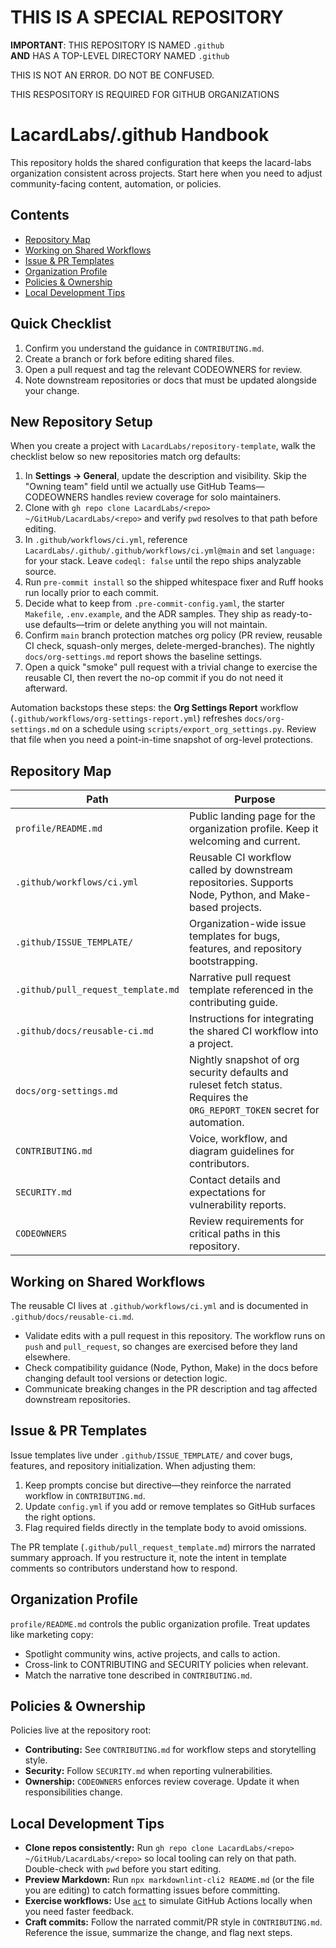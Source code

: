 # THIS IS A SPECIAL REPOSITORY

**IMPORTANT**: THIS REPOSITORY IS NAMED `.github` \
**AND** HAS A TOP-LEVEL DIRECTORY NAMED `.github`

THIS IS NOT AN ERROR. DO NOT BE CONFUSED.

THIS RESPOSITORY IS REQUIRED FOR GITHUB ORGANIZATIONS

# LacardLabs/.github Handbook

This repository holds the shared configuration that keeps the lacard-labs organization consistent across projects. Start here when you need to adjust community-facing content, automation, or policies.

## Contents

- [Repository Map](#repository-map)
- [Working on Shared Workflows](#working-on-shared-workflows)
- [Issue & PR Templates](#issue--pr-templates)
- [Organization Profile](#organization-profile)
- [Policies & Ownership](#policies--ownership)
- [Local Development Tips](#local-development-tips)

## Quick Checklist

1. Confirm you understand the guidance in `CONTRIBUTING.md`.
2. Create a branch or fork before editing shared files.
3. Open a pull request and tag the relevant CODEOWNERS for review.
4. Note downstream repositories or docs that must be updated alongside your change.

## New Repository Setup

When you create a project with `LacardLabs/repository-template`, walk the checklist below so new repositories match org defaults:

1. In **Settings → General**, update the description and visibility. Skip the "Owning team" field until we actually use GitHub Teams&mdash;CODEOWNERS handles review coverage for solo maintainers.
2. Clone with `gh repo clone LacardLabs/<repo> ~/GitHub/LacardLabs/<repo>` and verify `pwd` resolves to that path before editing.
3. In `.github/workflows/ci.yml`, reference `LacardLabs/.github/.github/workflows/ci.yml@main` and set `language:` for your stack. Leave `codeql: false` until the repo ships analyzable source.
4. Run `pre-commit install` so the shipped whitespace fixer and Ruff hooks run locally prior to each commit.
5. Decide what to keep from `.pre-commit-config.yaml`, the starter `Makefile`, `.env.example`, and the ADR samples. They ship as ready-to-use defaults&mdash;trim or delete anything you will not maintain.
6. Confirm `main` branch protection matches org policy (PR review, reusable CI check, squash-only merges, delete-merged-branches). The nightly `docs/org-settings.md` report shows the baseline settings.
7. Open a quick "smoke" pull request with a trivial change to exercise the reusable CI, then revert the no-op commit if you do not need it afterward.

Automation backstops these steps: the **Org Settings Report** workflow (`.github/workflows/org-settings-report.yml`) refreshes `docs/org-settings.md` on a schedule using `scripts/export_org_settings.py`. Review that file when you need a point-in-time snapshot of org-level protections.

## Repository Map

| Path | Purpose |
| ---- | ------- |
| `profile/README.md` | Public landing page for the organization profile. Keep it welcoming and current. |
| `.github/workflows/ci.yml` | Reusable CI workflow called by downstream repositories. Supports Node, Python, and Make-based projects. |
| `.github/ISSUE_TEMPLATE/` | Organization-wide issue templates for bugs, features, and repository bootstrapping. |
| `.github/pull_request_template.md` | Narrative pull request template referenced in the contributing guide. |
| `.github/docs/reusable-ci.md` | Instructions for integrating the shared CI workflow into a project. |
| `docs/org-settings.md` | Nightly snapshot of org security defaults and ruleset fetch status. Requires the `ORG_REPORT_TOKEN` secret for automation. |
| `CONTRIBUTING.md` | Voice, workflow, and diagram guidelines for contributors. |
| `SECURITY.md` | Contact details and expectations for vulnerability reports. |
| `CODEOWNERS` | Review requirements for critical paths in this repository. |

## Working on Shared Workflows

The reusable CI lives at `.github/workflows/ci.yml` and is documented in `.github/docs/reusable-ci.md`.

- Validate edits with a pull request in this repository. The workflow runs on `push` and `pull_request`, so changes are exercised before they land elsewhere.
- Check compatibility guidance (Node, Python, Make) in the docs before changing default tool versions or detection logic.
- Communicate breaking changes in the PR description and tag affected downstream repositories.

## Issue & PR Templates

Issue templates live under `.github/ISSUE_TEMPLATE/` and cover bugs, features, and repository initialization. When adjusting them:

1. Keep prompts concise but directive&mdash;they reinforce the narrated workflow in `CONTRIBUTING.md`.
2. Update `config.yml` if you add or remove templates so GitHub surfaces the right options.
3. Flag required fields directly in the template body to avoid omissions.

The PR template (`.github/pull_request_template.md`) mirrors the narrated summary approach. If you restructure it, note the intent in template comments so contributors understand how to respond.

## Organization Profile

`profile/README.md` controls the public organization profile. Treat updates like marketing copy:

- Spotlight community wins, active projects, and calls to action.
- Cross-link to CONTRIBUTING and SECURITY policies when relevant.
- Match the narrative tone described in `CONTRIBUTING.md`.

## Policies & Ownership

Policies live at the repository root:

- **Contributing:** See `CONTRIBUTING.md` for workflow steps and storytelling style.
- **Security:** Follow `SECURITY.md` when reporting vulnerabilities.
- **Ownership:** `CODEOWNERS` enforces review coverage. Update it when responsibilities change.

## Local Development Tips

- **Clone repos consistently:** Run `gh repo clone LacardLabs/<repo> ~/GitHub/LacardLabs/<repo>` so local tooling can rely on that path. Double-check with `pwd` before you start editing.
- **Preview Markdown:** Run `npx markdownlint-cli2 README.md` (or the file you are editing) to catch formatting issues before committing.
- **Exercise workflows:** Use [`act`](https://github.com/nektos/act) to simulate GitHub Actions locally when you need faster feedback.
- **Craft commits:** Follow the narrated commit/PR style in `CONTRIBUTING.md`. Reference the issue, summarize the change, and flag next steps.
